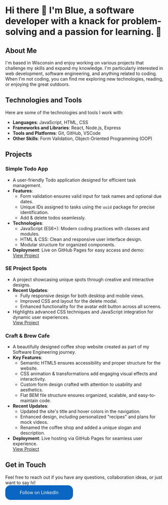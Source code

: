# Hi there 👋 I'm Blue, a software developer with a knack for problem-solving and a passion for learning. 🌟

## About Me
I'm based in Wisconsin and enjoy working on various projects that challenge my skills and expand my knowledge. I'm particularly interested in web development, software engineering, and anything related to coding. When I'm not coding, you can find me exploring new technologies, reading, or enjoying the great outdoors.

## Technologies and Tools
Here are some of the technologies and tools I work with:
- **Languages**: JavaScript, HTML, CSS
- **Frameworks and Libraries**: React, Node.js, Express
- **Tools and Platforms**: Git, GitHub, VSCode
- **Other Skills**: Form Validation, Object-Oriented Programming (OOP)

## Projects

### Simple Todo App
- A user-friendly Todo application designed for efficient task management.
- **Features**:
  - Form validation ensures valid input for task names and optional due dates.
  - Unique IDs assigned to tasks using the `uuid` package for precise identification.
  - Add & delete todos seamlessly.
- **Technologies**:
  - JavaScript (ES6+): Modern coding practices with classes and modules.
  - HTML & CSS: Clean and responsive user interface design.
  - Modular structure for organized components.
- **Deployment**: Live on GitHub Pages for easy access and demo:  
  [View Project](https://github.com/iiBamBlue/se_project_todo-app)

### SE Project Spots
- A project showcasing unique spots through creative and interactive designs.
- **Recent Updates**:
  - Fully responsive design for both desktop and mobile views.
  - Improved CSS and layout for the delete modal.
  - Enhanced functionality for the avatar edit button across all screens.
- Highlights advanced CSS techniques and JavaScript integration for dynamic user experiences.  
[View Project](https://github.com/iiBamBlue/se_project_spots)

### Craft & Brew Cafe
- A beautifully designed coffee shop website created as part of my Software Engineering journey.
- **Key Features**:
  - Semantic HTML5 ensures accessibility and proper structure for the website.
  - CSS animation & transformations add engaging visual effects and interactivity.
  - Custom form design crafted with attention to usability and aesthetics.
  - Flat BEM file structure ensures organized, scalable, and easy-to-maintain code.
- **Recent Updates**:
  - Updated the site's title and hover colors in the navigation.
  - Enhanced design, including personalized "recipes" and plans for mock videos.
  - Renamed the coffee shop and added a unique slogan and description.
- **Deployment**: Live hosting via GitHub Pages for seamless user experience.  
  [View Project](https://github.com/iiBamBlue/se_project_coffeeshop)

## Get in Touch
Feel free to reach out if you have any questions, collaboration ideas, or just want to say hi!  
      <style>
        .libutton {
          display: flex;
          flex-direction: column;
          justify-content: center;
          padding: 7px;
          text-align: center;
          outline: none;
          text-decoration: none !important;
          color: #ffffff !important;
          width: 200px;
          height: 32px;
          border-radius: 16px;
          background-color: #0A66C2;
          font-family: "SF Pro Text", Helvetica, sans-serif;
        }
      </style>
<a class="libutton" href="https://www.linkedin.com/comm/mynetwork/discovery-see-all?usecase=PEOPLE_FOLLOWS&followMember=darien-blue" target="_blank">Follow on LinkedIn</a>
